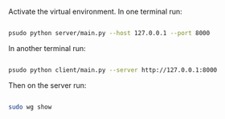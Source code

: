 Activate the virtual environment. 
In one terminal run:

```bash

psudo python server/main.py --host 127.0.0.1 --port 8000

```

In another terminal run:

```bash

psudo python client/main.py --server http://127.0.0.1:8000

```

Then on the server run:

```bash

sudo wg show

```
